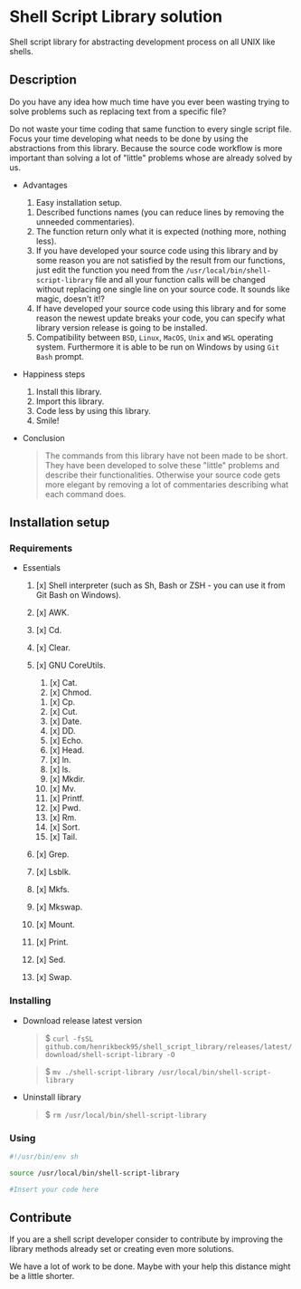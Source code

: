 # Shell Script Library solution

Shell script library for abstracting development process on all UNIX like shells.

## Description

Do you have any idea how much time have you ever been wasting trying to solve problems such as replacing text from a specific file?

Do not waste your time coding that same function to every single script file. Focus your time developing what needs to be done by using the abstractions from this library. Because the source code workflow is more important than solving a lot of "little" problems whose are already solved by us.

- Advantages
    1. Easy installation setup.
    <!--1. All functions in one single file.-->
    1. Described functions names (you can reduce lines by removing the unneeded commentaries).
    1. The function return only what it is expected (nothing more, nothing less).
    1. If you have developed your source code using this library and by some reason you are not satisfied by the result from our functions, just edit the function you need from the `/usr/local/bin/shell-script-library` file and all your function calls will be changed without replacing one single line on your source code. It sounds like magic, doesn't it!?
    1. If have developed your source code using this library and for some reason the newest update breaks your code, you can specify what library version release is going to be installed.
    1. Compatibility between `BSD`, `Linux`, `MacOS`, `Unix` and `WSL` operating system. Furthermore it is able to be run on Windows by using `Git Bash` prompt.

- Happiness steps
    1. Install this library.
    1. Import this library.
    1. Code less by using this library.
    1. Smile!

- Conclusion
    > The commands from this library have not been made to be short. They have been developed to solve these "little" problems and describe their functionalities. Otherwise your source code gets more elegant by removing a lot of commentaries describing what each command does.

## Installation setup

### Requirements

- Essentials
    1. [x] Shell interpreter (such as Sh, Bash or ZSH - you can use it from Git Bash on Windows).
    1. [x] AWK.
    1. [x] Cd.
    1. [x] Clear.
    
    1. [x] GNU CoreUtils.
        <!--1. [x] Arch-->
        1. [x] Cat.
        1. [x] Chmod.
        <!--1. [x] ChRoot-->
        1. [x] Cp.
        1. [x] Cut.
        1. [x] Date.
        1. [x] DD.
        1. [x] Echo.
        1. [x] Head.
        1. [x] ln.
        1. [x] ls.
        1. [x] Mkdir.
        1. [x] Mv.
        1. [x] Printf.
        1. [x] Pwd.
        1. [x] Rm.
        1. [x] Sort.
        1. [x] Tail.
        <!--1. [x] Tr-->
        <!--1. [x] Wc-->

    1. [x] Grep.
    1. [x] Lsblk.
    1. [x] Mkfs.
    1. [x] Mkswap.
    1. [x] Mount.
    1. [x] Print.
    1. [x] Sed.
    1. [x] Swap.

<!-- 
- Extra softwares
    1. [ ] Acpi.
    1. [x] CFDisk.
    1. [ ] cURL or wGET.
    1. [ ] Docker or Podman.
    1. [ ] OpenRC or SystemD.
    1. [ ] Distrobox.
    1. [ ] //notify-send
    1. [ ] Gnome settings
    1. [ ] //BTRFS-progs.
    1. [ ] //BTRFS-utils.
    
    1. [ ] Fc-cache.
    1. [ ] Git.
    1. [ ] ImageMagick.
    1. [ ] Vim.
    
    1. [ ] APK, APT, DNF, Emerge, Pacman, Paru, SlackPKG, YUM or Zypper.
    
    1. [ ] ASDF.
    1. [ ] Node.
    1. [ ] Python - Anaconda.
    1. [ ] Python - Pip.
    1. [ ] Flatpak.
    1. [ ] Snap.
    1. [ ] Rust.
    
    1. [ ] //XDG.
    1. [ ] //XDG-screensaver.
    1. [ ] //XDG-open.
    
    1. [ ] i3.
    1. [ ] i3wm.
    
    1. [ ] //Gz.
    1. [ ] Tar.
    1. [ ] Xz.
    1. [ ] Zip.
    
    1. [ ] BTRFK.
    1. [ ] Timeshift.
    1. [ ] Snapper.
-->

### Installing

- Download release latest version
    > $ `curl -fsSL github.com/henrikbeck95/shell_script_library/releases/latest/download/shell-script-library -O`

    > $ `mv ./shell-script-library /usr/local/bin/shell-script-library`

- Uninstall library
    > $ `rm /usr/local/bin/shell-script-library`

### Using

```bash
#!/usr/bin/env sh

source /usr/local/bin/shell-script-library

#Insert your code here
```

## Contribute

If you are a shell script developer consider to contribute by improving the library methods already set or creating even more solutions.

We have a lot of work to be done. Maybe with your help this distance might be a little shorter.